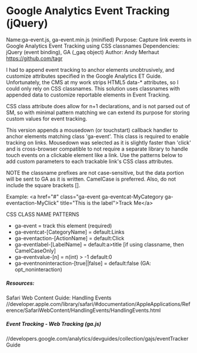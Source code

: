 Google Analytics Event Tracking (jQuery)
========================================

Name:ga-event.js, ga-event.min.js (minified)
Purpose: Capture link events in Google Analytics Event Tracking using CSS classnames
Dependencies: jQuery (event binding), GA (_gaq object)
Author: Andy Merhaut https://github.com/tagr

<p>I had to append event tracking to anchor elements unobtrusively, and customize attributes specified in the 
Google Analytics ET Guide. Unfortunately, the CMS at my work strips HTML5 data-* attributes, so I could only 
rely on CSS classnames. This solution uses classnames with appended data to customize reportable elements in 
Event Tracking.</p>

CSS class attribute does allow for n+1 declarations, and is not parsed out of SM, so with minimal pattern 
matching we can extend its purpose for storing custom values for event tracking.

This version appends a mousedown (or touchstart) callback handler to anchor elements matching class 
'ga-event'. This class is required to enable tracking on links. Mousedown was selected as it is slightly 
faster than 'click' and is cross-browser compatible to not require a separate library to handle touch 
events on a clickable element like a link. Use the patterns below to add custom parameters to each 
trackable link's CSS class attributes.

NOTE the classname prefixes are not case-sensitive, but the data portion will be sent to GA as it is written. 
CamelCase is preferred. Also, do not include the square brackets [].

Example:
&lt;a href="#" class="ga-event ga-eventcat-MyCategory ga-eventaction-MyClick" title="This is the label"&gt;Track Me&lt;/a&gt;

CSS CLASS NAME PATTERNS
<ul>
<li>ga-event = track this element (required)</li>
<li>ga-eventcat-[CategoryName] = default:Links</li>
<li>ga-eventaction-[ActionName] = default:Click</li>
<li>ga-eventlabel-[LabelName] = default:a>title [if using classname, then CamelCaseOnly]</li>
<li>ga-eventvalue-[n] = n(int) > -1 default:0</li>
<li>ga-eventnoninteraction-[true||false] = default:false (GA: opt_noninteraction)</li>
</ul>


<h5>Resources:</h5>
Safari Web Content Guide: Handling Events
//developer.apple.com/library/safari/#documentation/AppleApplications/Reference/SafariWebContent/HandlingEvents/HandlingEvents.html

<h5>Event Tracking - Web Tracking (ga.js)</h5>
//developers.google.com/analytics/devguides/collection/gajs/eventTrackerGuide
